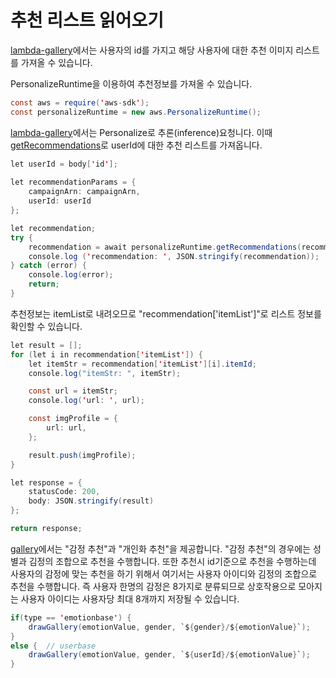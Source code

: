 # 추천 리스트 읽어오기

[lambda-gallery](./lambda-gallery/index.js)에서는 사용자의 id를 가지고 해당 사용자에 대한 추천 이미지 리스트를 가져올 수 있습니다.

PersonalizeRuntime을 이용하여 추천정보를 가져올 수 있습니다.

```java
const aws = require('aws-sdk');
const personalizeRuntime = new aws.PersonalizeRuntime();
```

[lambda-gallery](./lambda-gallery/index.js)에서는 Personalize로 추론(inference)요청니다. 이때 [getRecommendations](https://docs.aws.amazon.com/personalize/latest/dg/API_RS_GetRecommendations.html)로 userId에 대한 추천 리스트를 가져옵니다.

```java
let userId = body['id'];
    
let recommendationParams = {
    campaignArn: campaignArn,
    userId: userId
};

let recommendation; 
try {
    recommendation = await personalizeRuntime.getRecommendations(recommendationParams).promise();
    console.log ('recommendation: ', JSON.stringify(recommendation));
} catch (error) {
    console.log(error);
    return;
}  
```

추천정보는 itemList로 내려오므로 "recommendation['itemList']"로 리스트 정보를 확인할 수 있습니다.  

```java
let result = [];
for (let i in recommendation['itemList']) {
    let itemStr = recommendation['itemList'][i].itemId;
    console.log("itemStr: ", itemStr);

    const url = itemStr;
    console.log('url: ', url);

    const imgProfile = {
        url: url,
    };

    result.push(imgProfile);
}

let response = {
    statusCode: 200,
    body: JSON.stringify(result)
};

return response;
```    

[gallery](./html/gallery.js)에서는 "감정 추천"과 "개인화 추천"을 제공합니다. "감정 추천"의 경우에는 성별과 김정의 조합으로 추천을 수행합니다. 또한 추천시 id기준으로 추천을 수행하는데 사용자의 감정에 맞는 추천을 하기 위해서 여기서는 사용자 아이디와 김정의 조합으로 추천을 수행합니다. 즉 사용자 한명의 감정은 8가지로 분류되므로 상호작용으로 모아지는 사용자 아이디는 사용자당 최대 8개까지 저장될 수 있습니다. 

```java
if(type == 'emotionbase') {
    drawGallery(emotionValue, gender, `${gender}/${emotionValue}`);
}
else {  // userbase
    drawGallery(emotionValue, gender, `${userId}/${emotionValue}`);
}   
```
